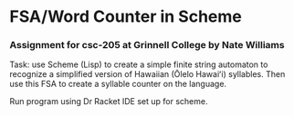 # FSA/Word Counter in Scheme

### Assignment for csc-205 at Grinnell College by Nate Williams
Task: use Scheme (Lisp) to create a simple finite string automaton to recognize a simplified version of Hawaiian (Ōlelo Hawaiʻi) syllables. Then use this FSA to create a syllable counter on the language. 

Run program using Dr Racket IDE set up for scheme. 
